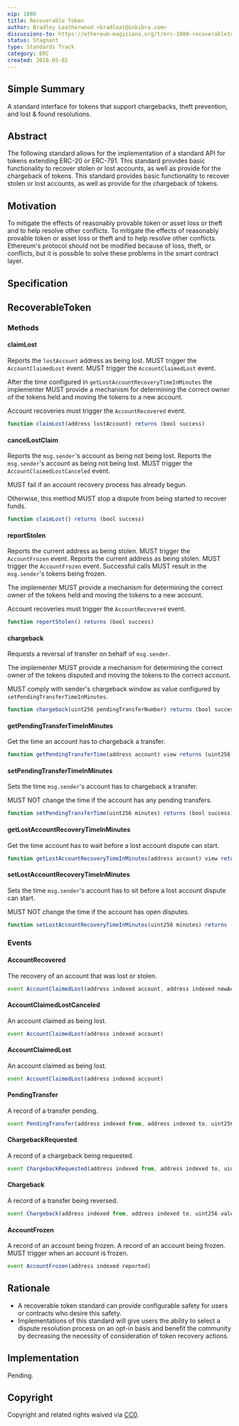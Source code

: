 ```yaml
---
eip: 1080
title: Recoverable Token
author: Bradley Leatherwood <bradleat@inkibra.com>
discussions-to: https://ethereum-magicians.org/t/erc-1080-recoverabletoken-standard/364
status: Stagnant
type: Standards Track
category: ERC
created: 2018-05-02
---
```


## Simple Summary

A standard interface for tokens that support chargebacks, theft prevention, and lost & found resolutions.

## Abstract

The following standard allows for the implementation of a standard API for tokens extending ERC-20 or ERC-791. This standard provides basic functionality to recover stolen or lost accounts, as well as provide for the chargeback of tokens. This standard provides basic functionality to recover stolen or lost accounts, as well as provide for the chargeback of tokens.

## Motivation

To mitigate the effects of reasonably provable token or asset loss or theft and to help resolve other conflicts. To mitigate the effects of reasonably provable token or asset loss or theft and to help resolve other conflicts. Ethereum's protocol should not be modified because of loss, theft, or conflicts, but it is possible to solve these problems in the smart contract layer.

## Specification

## RecoverableToken

### Methods

#### claimLost

Reports the `lostAccount` address as being lost. MUST trigger the `AccountClaimedLost` event. MUST trigger the `AccountClaimedLost` event.

After the time configured in `getLostAccountRecoveryTimeInMinutes` the implementer MUST provide a mechanism for determining the correct owner of the tokens held and moving the tokens to a new account.

Account recoveries must trigger the `AccountRecovered` event.

``` js
function claimLost(address lostAccount) returns (bool success)
```

#### cancelLostClaim

Reports the `msg.sender`'s account as being not being lost. Reports the `msg.sender`'s account as being not being lost. MUST trigger the `AccountClaimedLostCanceled` event.

MUST fail if an account recovery process has already begun.

Otherwise, this method MUST stop a dispute from being started to recover funds.

``` js
function claimLost() returns (bool success)
```

#### reportStolen

Reports the current address as being stolen. MUST trigger the `AccountFrozen` event. Reports the current address as being stolen. MUST trigger the `AccountFrozen` event. Successful calls MUST result in the `msg.sender`'s tokens being frozen.

The implementer MUST provide a mechanism for determining the correct owner of the tokens held and moving the tokens to a new account.

Account recoveries must trigger the `AccountRecovered` event.

``` js
function reportStolen() returns (bool success)
```

#### chargeback

Requests a reversal of transfer on behalf of `msg.sender`.

The implementer MUST provide a mechanism for determining the correct owner of the tokens disputed and moving the tokens to the correct account.

MUST comply with sender's chargeback window as value configured by `setPendingTransferTimeInMinutes`.

``` js
function chargeback(uint256 pendingTransferNumber) returns (bool success)
```

#### getPendingTransferTimeInMinutes

Get the time an account has to chargeback a transfer.

``` js
function getPendingTransferTime(address account) view returns (uint256 minutes)
```

#### setPendingTransferTimeInMinutes

Sets the time `msg.sender`'s account has to chargeback a transfer.

MUST NOT change the time if the account has any pending transfers.

``` js
function setPendingTransferTime(uint256 minutes) returns (bool success)
```

#### getLostAccountRecoveryTimeInMinutes

Get the time account has to wait before a lost account dispute can start.

``` js
function getLostAccountRecoveryTimeInMinutes(address account) view returns (uint256 minutes)
```

#### setLostAccountRecoveryTimeInMinutes

Sets the time `msg.sender`'s account has to sit before a lost account dispute can start.

MUST NOT change the time if the account has open disputes.

``` js
function setLostAccountRecoveryTimeInMinutes(uint256 minutes) returns (bool success)
```

### Events

#### AccountRecovered

The recovery of an account that was lost or stolen.

``` js
event AccountClaimedLost(address indexed account, address indexed newAccount)
```

#### AccountClaimedLostCanceled

An account claimed as being lost.

``` js
event AccountClaimedLost(address indexed account)
```

#### AccountClaimedLost

An account claimed as being lost.

``` js
event AccountClaimedLost(address indexed account)
```

#### PendingTransfer

A record of a transfer pending.

``` js
event PendingTransfer(address indexed from, address indexed to, uint256 value, uint256 pendingTransferNumber)
```

#### ChargebackRequested

A record of a chargeback being requested.

``` js
event ChargebackRequested(address indexed from, address indexed to, uint256 value, uint256 pendingTransferNumber)
```

#### Chargeback

A record of a transfer being reversed.

``` js
event Chargeback(address indexed from, address indexed to, uint256 value, uint256 indexed pendingTransferNumber)
```

#### AccountFrozen

A record of an account being frozen. A record of an account being frozen. MUST trigger when an account is frozen.

``` js
event AccountFrozen(address indexed reported)
```

## Rationale

* A recoverable token standard can provide configurable safety for users or contracts who desire this safety.
* Implementations of this standard will give users the ability to select a dispute resolution process on an opt-in basis and benefit the community by decreasing the necessity of consideration of token recovery actions.


## Implementation

Pending.

## Copyright
Copyright and related rights waived via [CC0](../LICENSE.md).
